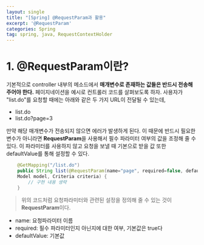 ```yaml
---
layout: single
title: "[Spring] @RequestParam과 활용"
excerpt: '@RequestParam'
categories: Spring
tag: spring, java, RequestContextHolder
---
```


# 1. @RequestParam이란?
기본적으로 controller 내부의 메소드에서 **매개변수로 존재하는 값들은 반드시 전송해 주어야 한다.** 
페이지네이션을 예시로 컨트롤러 코드를 살펴보도록 하자. 사용자가 "list.do"를 요청할 때에는 아래와 같은 두 가지 URL이 전달될 수 있는데,

- list.do
- list.do?page=3

만약 해당 매개변수가 전송되지 않으면 에러가 발생하게 된다. 이 때문에 반드시 필요한 변수가 아니라면 **RequestParam**을 사용해서 필수 파라미터 여부의 값을 조정해 줄 수 있다. 이 파라미터를 사용하지 않고 요청을 보낼 때 기본으로 받을 값 또한 defaultValue를 통해 설정할 수 있다. 

```java
    @GetMapping("/list.do")
    public String list(@RequestParam(name="page", required=false, defaultValue="1") String page, 
    Model model, Criteria criteria) {
        // 구현 내용 생략
    }
```

> 위의 코드처럼 요청파라미터와 관련된 설정을 정의해 줄 수 있는 것이 **RequestParam**이다. 
- name: 요청파라미터 이름
- required: 필수 파라미터인지 아닌지에 대한 여부, 기본값은 true다
- defaultValue: 기본값 


